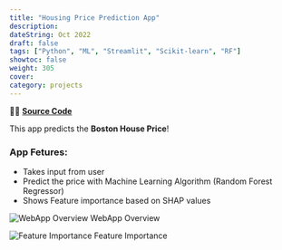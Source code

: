 ```yaml
---
title: "Housing Price Prediction App"
description: 
dateString: Oct 2022   
draft: false
tags: ["Python", "ML", "Streamlit", "Scikit-learn", "RF"]
showtoc: false
weight: 305
cover:
category: projects
--- 
```


👩‍💻 [**Source Code**](https://github.com/sajaldoes/house_price_prediction_ml)



This app predicts the **Boston House Price**!

### App Fetures:
- Takes input from user
- Predict the price with Machine Learning Algorithm (Random Forest Regressor)
- Shows Feature importance based on SHAP values

![WebApp Overview](https://raw.githubusercontent.com/sajaldoes/house_price_prediction_ml/master/webapp.png)
WebApp Overview

![Feature Importance](https://raw.githubusercontent.com/sajaldoes/house_price_prediction_ml/master/feat_imp.png)
Feature Importance
